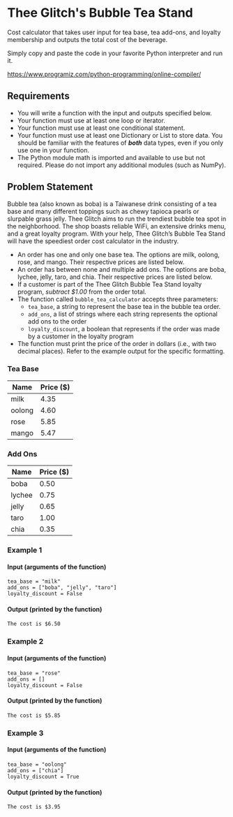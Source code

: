 # Thee Glitch's Bubble Tea Stand 
Cost calculator that takes user input for tea base, tea add-ons, and loyalty membership and outputs the total cost of the beverage. 

Simply copy and paste the code in your favorite Python interpreter and run it.

https://www.programiz.com/python-programming/online-compiler/


## Requirements
- You will write a function with the input and outputs specified below.
- Your function must use at least one loop or iterator.
- Your function must use at least one conditional statement.
- Your function must use at least one Dictionary or List to store data. You should be familiar with the features of _**both**_ data types, even if you only use one in your function.
- The Python module math is imported and available to use but not required. Please do not import any additional modules (such as NumPy). 

## Problem Statement
Bubble tea (also known as boba) is a Taiwanese drink consisting of a tea base and many different toppings such as chewy tapioca pearls or slurpable grass jelly. Thee Glitch aims to run the trendiest bubble tea spot in the neighborhood. The shop boasts reliable WiFi, an extensive drinks menu, and a great loyalty program. With your help, Thee Glitch’s Bubble Tea Stand will have the speediest order cost calculator in the industry.

- An order has one and only one base tea. The options are milk, oolong, rose, and mango. Their respective prices are listed below. 
- An order has between none and multiple add ons. The options are boba, lychee, jelly, taro, and chia. Their respective prices are listed below. 
- If a customer is part of the Thee Glitch Bubble Tea Stand loyalty program, _subtract $1.00_ from the order total. 
- The function called `bubble_tea_calculator` accepts three parameters:
  - `tea_base`, a string to represent the base tea in the bubble tea order. 
  - `add_ons`, a list of strings where each string represents the optional add ons to the order
  - `loyalty_discount`, a boolean that represents if the order was made by a customer in the loyalty program
- The function must print the price of the order in dollars (i.e., with two decimal places). Refer to the example output for the specific formatting.

### Tea Base
|Name|Price ($)|
|----|---------|
| milk | 4.35 |
| oolong | 4.60 |
| rose | 5.85 |
| mango | 5.47 |

### Add Ons
|Name|Price ($)|
|----|---------|
| boba | 0.50 |
| lychee | 0.75 |
| jelly | 0.65 |
| taro | 1.00 |
| chia | 0.35 |

### Example 1
#### Input (arguments of the function)
```
tea_base = "milk"
add_ons = ["boba", "jelly", "taro"]
loyalty_discount = False
```
#### Output (printed by the function)
```
The cost is $6.50
```

### Example 2
#### Input (arguments of the function)
```
tea_base = "rose"
add_ons = []
loyalty_discount = False
```
#### Output (printed by the function)
```
The cost is $5.85
```

### Example 3
#### Input (arguments of the function)
```
tea_base = "oolong"
add_ons = ["chia"]
loyalty_discount = True
```
#### Output (printed by the function)
```
The cost is $3.95
```
